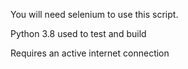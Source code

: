 You will need selenium to use this script.

Python 3.8 used to test and build

Requires an active internet connection
